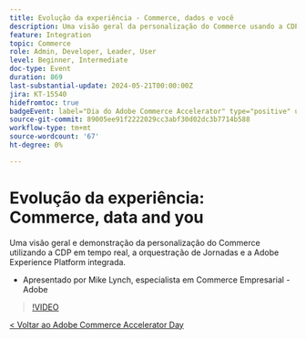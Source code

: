 ```yaml
---
title: Evolução da experiência - Commerce, dados e você
description: Uma visão geral da personalização do Commerce usando a CDP em tempo real, a orquestração de Jornadas e a Adobe Experience Platform integrada.
feature: Integration
topic: Commerce
role: Admin, Developer, Leader, User
level: Beginner, Intermediate
doc-type: Event
duration: 869
last-substantial-update: 2024-05-21T00:00:00Z
jira: KT-15540
hidefromtoc: true
badgeEvent: label="Dia do Adobe Commerce Accelerator" type="positive" url="https://experienceleague.adobe.com/en/docs/events/apac-commerce-recordings/2024/overview"
source-git-commit: 89005ee91f2222029cc3abf30d02dc3b7714b588
workflow-type: tm+mt
source-wordcount: '67'
ht-degree: 0%

---
```



# Evolução da experiência: Commerce, data and you

Uma visão geral e demonstração da personalização do Commerce utilizando a CDP em tempo real, a orquestração de Jornadas e a Adobe Experience Platform integrada.

+ Apresentado por Mike Lynch, especialista em Commerce Empresarial - Adobe

>[!VIDEO](https://video.tv.adobe.com/v/3429266/?learn=on)

[&lt; Voltar ao Adobe Commerce Accelerator Day](./overview.md)
